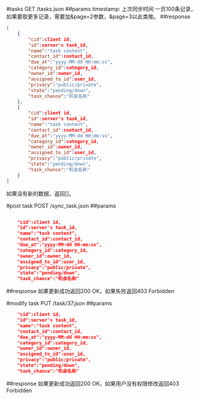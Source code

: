 #tasks
GET /tasks.json
##params
timestamp: 上次同步时间
一页100条记录，如果要取更多记录，需要加&page=2参数，&page=3以此类推。
##response
```json
[
    {
        "cid":client id,
        "id":server's task_id,
        "name":"task content",
        "contact_id":contact_id,
        "due_at":"yyyy-MM-dd HH:mm:ss",
        "category_id":category_id,
        "owner_id":owner_id,
        "assigned_to_id":user_id,
        "privacy":"public/private",
        "state":"pending/down",
        "task_chance":"机会名称"
    },
    {
        "cid":client id,
        "id":server's task_id,
        "name":"task content",
        "contact_id":contact_id,
        "due_at":"yyyy-MM-dd HH:mm:ss",
        "category_id":category_id,
        "owner_id":owner_id,
        "assigned_to_id":user_id,
        "privacy":"public/private",
        "state":"pending/down",
        "task_chance":"机会名称"
    }
]
```

如果没有新的数据，返回[]。




#post task
POST /sync_task.json
##params
```json

    "cid":client id,
    "id":server's task_id,
    "name":"task content",
    "contact_id":contact_id,
    "due_at":"yyyy-MM-dd HH:mm:ss",
    "category_id":category_id,
    "owner_id":owner_id,
    "assigned_to_id":user_id,
    "privacy":"public/private",
    "state":"pending/down",
    "task_chance":"机会名称"

```
##response
如果更新成功返回200 OK，如果失败返回403 Forbidden




#modify task
PUT /task/37.json
##params
```json
    "cid":client id,
    "id":server's task_id,
    "name":"task content",
    "contact_id":contact_id,
    "due_at":"yyyy-MM-dd HH:mm:ss",
    "category_id":category_id,
    "owner_id":owner_id,
    "assigned_to_id":user_id,
    "privacy":"public/private",
    "state":"pending/down",
    "task_chance":"机会名称"

```
##response
如果更新成功返回200 OK，如果用户没有权限修改返回403 Forbidden


